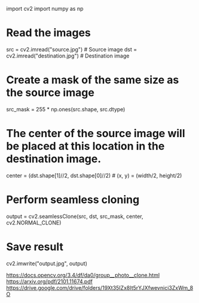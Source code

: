 import cv2
import numpy as np

# Read the images
src = cv2.imread("source.jpg")  # Source image
dst = cv2.imread("destination.jpg")  # Destination image

# Create a mask of the same size as the source image
src_mask = 255 * np.ones(src.shape, src.dtype)

# The center of the source image will be placed at this location in the destination image.
center = (dst.shape[1]//2, dst.shape[0]//2) # (x, y) = (width/2, height/2)

# Perform seamless cloning
output = cv2.seamlessClone(src, dst, src_mask, center, cv2.NORMAL_CLONE)

# Save result
cv2.imwrite("output.jpg", output)

https://docs.opencv.org/3.4/df/da0/group__photo__clone.html
https://arxiv.org/pdf/2101.11674.pdf
https://drive.google.com/drive/folders/19Xt35IZx8It5rYJXfwevnici3ZxWm_8O